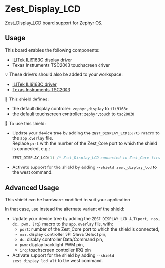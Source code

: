 # Zest_Display_LCD

Zest_Display_LCD board support for Zephyr OS.

## Usage

This board enables the following components:

- [ILITek ILI9163C](https://www.buydisplay.com/download/ic/ILI9163.pdf) display driver
- [Texas Instruments TSC2003](https://www.ti.com/lit/ds/symlink/tsc2003.pdf) touchscreen driver

:bulb: These drivers should also be added to your workspace:

- [ILITek ILI9163C driver](https://github.com/catie-aq/zephyr_ilitek-ili9163c)
- [Texas Instruments TSC2003](https://github.com/catie-aq/zephyr_ti-tsc2003)

:pushpin: This shield defines:

- the default display controller: `zephyr,display` to `ili9163c`
- the default touchscreen controller: `zephyr,touch` to `tsc20030`

:triangular_ruler: To use this shield:

- Update your device tree by adding the `ZEST_DISPLAY_LCD(port)` macro to the `app.overlay` file.\
  Replace `port` with the number of the Zest_Core port to which the shield is connected, e.g.:
  ```c
  ZEST_DISPLAY_LCD(1) /* Zest_Display_LCD connected to Zest_Core first port */
  ```
- Activate support for the shield by adding `--shield zest_display_lcd` to the west command.

## Advanced Usage

This shield can be hardware-modified to suit your application.

In that case, use instead the alternate variant of the shield:

- Update your device tree by adding the `ZEST_DISPLAY_LCD_ALT(port, nss, dc, pwm, irq)` macro to the `app.overlay` file, with:
  - `port`: number of the Zest_Core port to which the shield is connected,
  - `nss`: display controller SPI Slave Select pin,
  - `dc`: display controller Data/Command pin,
  - `pwm`: display backlight PWM pin,
  - `irq`: touchscreen controller IRQ pin
- Activate support for the shield by adding `--shield zest_display_lcd_alt` to the west command.
